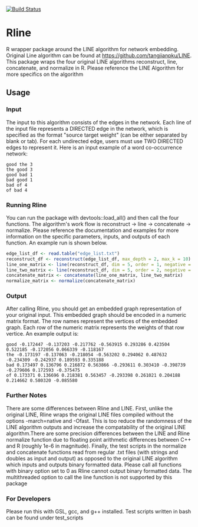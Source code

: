 [![Build Status](https://travis-ci.com/j316chuck/Rline.svg?branch=master)](https://travis-ci.com/j316chuck/Rline)
# Rline
R wrapper package around the LINE algorithm for network embedding. Original Line algorithm can be found at https://github.com/tangjianpku/LINE. This package wraps the four original LINE algorithms reconstruct, line, concatenate, and normalize in R. Please reference the LINE Algorithm for more specifics on the algorithm 

## Usage

### Input
The input to this algorithm consists of the edges in the network. Each line of the input file represents a DIRECTED edge in the network, which is specified as the format "source target weight" (can be either separated by blank or tab). For each undirected edge, users must use TWO DIRECTED edges to represent it. Here is an input example of a word co-occurrence network:

```
good the 3
the good 3
good bad 1
bad good 1
bad of 4
of bad 4
```

### Running Rline
You can run the package with devtools::load_all() and then call the four functions. The algorithm's work flow is reconstruct -> line -> concatenate -> normalize. Please reference the documentation and examples for more information on the specific parameters, inputs, and outputs of each function. An example run is shown below.
```R
edge_list_df <- read.table("edge_list.txt")
reconstruct_df <- reconstruct(edge_list_df, max_depth = 2, max_k = 10)
line_one_matrix <- line(reconstruct_df, dim = 5, order = 1, negative = 5, samples = 10, rho = 0.025)
line_two_matrix <- line(reconstruct_df, dim = 5, order = 2, negative = 5, samples = 10, rho = 0.025)
concatenate_matrix <- concatenate(line_one_matrix, line_two_matrix)
normalize_matrix <- normalize(concatenate_matrix)
```

### Output
After calling Rline, you should get an embedded graph representation of your original input. This embedded graph should be encoded in a numeric matrix format. The row names represent the vertices of the embedded graph. Each row of the numeric matrix represents the weights of that row vertice. An example output is:  
```
good -0.172447 -0.137203 -0.217762 -0.563915 0.293286 0.423504 0.522185 -0.172056 0.066339 -0.118167 
the -0.173197 -0.137063 -0.218054 -0.563202 0.294062 0.487632 -0.234309 -0.242937 0.189593 0.335188 
bad 0.173497 0.136796 0.216872 0.563866 -0.293611 0.303410 -0.398739 -0.279606 0.172593 -0.375475 
of 0.173371 0.136696 0.218381 0.563457 -0.293398 0.261021 0.204188 0.214662 0.580320 -0.085580 
```

### Further Notes
There are some differences between Rline and LINE. First, unlike the original LINE, Rline wraps the original LINE files compiled without the options -march=native and -Ofast. This is too reduce the randomness of the LINE algorithm outputs and increase the compatability of the original LINE algorithm.There are some precision differences between the LINE and Rline normalize function due to floating point arithmetic differences between C++ and R (roughly 1e-6 in magnitude). Finally, the test scripts in the normalize and concatenate functions read from regular .txt files (with strings and doubles as input and output) as opposed to the original LINE algorithm which inputs and outputs binary formatted data. Please call all functions with binary option set to 0 as Rline cannot output binary formatted data. The multithreaded option to call the line function is not supported by this package

### For Developers
Please run this with GSL, gcc, and g++ installed. Test scripts written in bash can be found under test_scripts 
